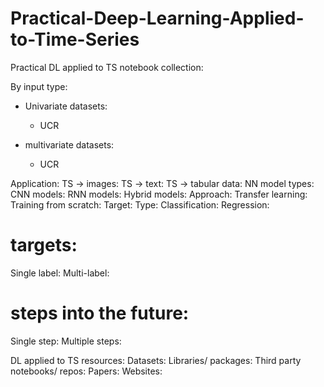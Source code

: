 # Practical-Deep-Learning-Applied-to-Time-Series

Practical DL applied to TS notebook collection:

By input type: 
- Univariate datasets: 
    - UCR

- multivariate datasets:
    - UCR

Application: 
TS → images:
TS → text:
TS → tabular data:
NN model types: 
CNN models:
RNN models:
Hybrid models:
Approach:
Transfer learning:
Training from scratch:
Target: 
Type:
Classification:
Regression:
# targets:
Single label:
Multi-label:
# steps into the future:
Single step:
Multiple steps:

DL applied to TS resources:
Datasets:
Libraries/ packages:
Third party notebooks/ repos:
Papers:
Websites:
